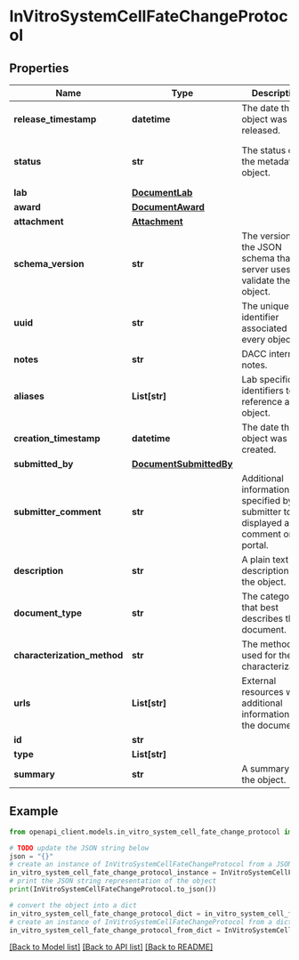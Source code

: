 # InVitroSystemCellFateChangeProtocol


## Properties

Name | Type | Description | Notes
------------ | ------------- | ------------- | -------------
**release_timestamp** | **datetime** | The date the object was released. | [optional] 
**status** | **str** | The status of the metadata object. | [optional] [default to 'in progress']
**lab** | [**DocumentLab**](DocumentLab.md) |  | 
**award** | [**DocumentAward**](DocumentAward.md) |  | 
**attachment** | [**Attachment**](Attachment.md) |  | 
**schema_version** | **str** | The version of the JSON schema that the server uses to validate the object. | [optional] [default to '4']
**uuid** | **str** | The unique identifier associated with every object. | [optional] 
**notes** | **str** | DACC internal notes. | [optional] 
**aliases** | **List[str]** | Lab specific identifiers to reference an object. | [optional] 
**creation_timestamp** | **datetime** | The date the object was created. | [optional] 
**submitted_by** | [**DocumentSubmittedBy**](DocumentSubmittedBy.md) |  | [optional] 
**submitter_comment** | **str** | Additional information specified by the submitter to be displayed as a comment on the portal. | [optional] 
**description** | **str** | A plain text description of the object. | 
**document_type** | **str** | The category that best describes the document. | 
**characterization_method** | **str** | The method used for the characterization. | [optional] 
**urls** | **List[str]** | External resources with additional information to the document. | [optional] 
**id** | **str** |  | [optional] 
**type** | **List[str]** |  | [optional] 
**summary** | **str** | A summary of the object. | [optional] 

## Example

```python
from openapi_client.models.in_vitro_system_cell_fate_change_protocol import InVitroSystemCellFateChangeProtocol

# TODO update the JSON string below
json = "{}"
# create an instance of InVitroSystemCellFateChangeProtocol from a JSON string
in_vitro_system_cell_fate_change_protocol_instance = InVitroSystemCellFateChangeProtocol.from_json(json)
# print the JSON string representation of the object
print(InVitroSystemCellFateChangeProtocol.to_json())

# convert the object into a dict
in_vitro_system_cell_fate_change_protocol_dict = in_vitro_system_cell_fate_change_protocol_instance.to_dict()
# create an instance of InVitroSystemCellFateChangeProtocol from a dict
in_vitro_system_cell_fate_change_protocol_from_dict = InVitroSystemCellFateChangeProtocol.from_dict(in_vitro_system_cell_fate_change_protocol_dict)
```
[[Back to Model list]](../README.md#documentation-for-models) [[Back to API list]](../README.md#documentation-for-api-endpoints) [[Back to README]](../README.md)


